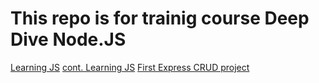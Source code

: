 # This repo is for trainig course Deep Dive Node.JS
[Learning JS](./Task_1/)
[cont. Learning JS](./Task_2/)
[First Express CRUD project](./Task_3/)

